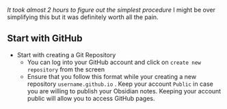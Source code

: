 _It took almost 2 hours to figure out the simplest procedure_ 
I might be over simplifying this but it was definitely worth all the pain.

## Start with GitHub
- Start with creating a Git Repository 
	- You can log into your GitHub account and click on `create new repository`  from the screen
	- Ensure that you follow this format while your creating a new repository `username.github.io` . Keep your account `Public` in case you are willing to publish your Obsidian notes. 
		Keeping your account public will allow you to access GitHub pages.
